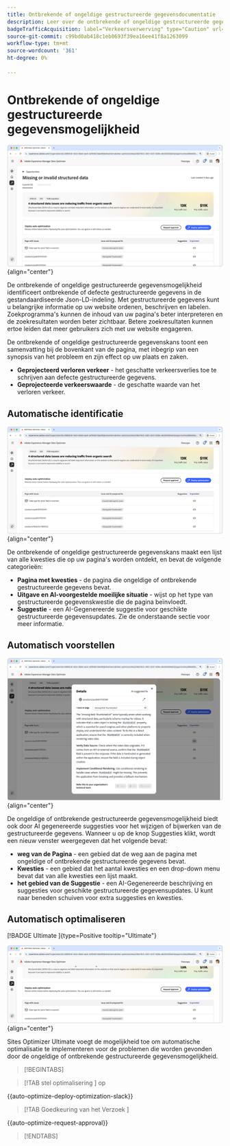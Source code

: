 ```yaml
---
title: Ontbrekende of ongeldige gestructureerde gegevensdocumentatie
description: Leer over de ontbrekende of ongeldige gestructureerde gegevenskans en hoe te om het te gebruiken om verkeersverwerving te verbeteren.
badgeTrafficAcquisition: label="Verkeersverwerving" type="Caution" url="../../opportunity-types/traffic-acquisition.md" tooltip="Verkeersverwerving"
source-git-commit: c99bd0ab418c1eb0693f39ea16ee41f8a1263099
workflow-type: tm+mt
source-wordcount: '361'
ht-degree: 0%

---
```



# Ontbrekende of ongeldige gestructureerde gegevensmogelijkheid

![ Ontbrekende of ongeldige gestructureerde gegevenskans ](./assets/missing-or-invalid-structured-data/hero.png){align="center"}

De ontbrekende of ongeldige gestructureerde gegevensmogelijkheid identificeert ontbrekende of defecte gestructureerde gegevens in de gestandaardiseerde Json-LD-indeling. Met gestructureerde gegevens kunt u belangrijke informatie op uw website ordenen, beschrijven en labelen. Zoekprogramma&#39;s kunnen de inhoud van uw pagina&#39;s beter interpreteren en de zoekresultaten worden beter zichtbaar. Betere zoekresultaten kunnen ertoe leiden dat meer gebruikers zich met uw website engageren.

De ontbrekende of ongeldige gestructureerde gegevenskans toont een samenvatting bij de bovenkant van de pagina, met inbegrip van een synopsis van het probleem en zijn effect op uw plaats en zaken.

* **Geprojecteerd verloren verkeer** - het geschatte verkeersverlies toe te schrijven aan defecte gestructureerde gegevens.
* **Geprojecteerde verkeerswaarde** - de geschatte waarde van het verloren verkeer.

## Automatische identificatie

![ auto-identificeert ontbrekende of ongeldige gestructureerde gegevens ](./assets/missing-or-invalid-structured-data/auto-identify.png){align="center"}

De ontbrekende of ongeldige gestructureerde gegevenskans maakt een lijst van alle kwesties die op uw pagina&#39;s worden ontdekt, en bevat de volgende categorieën:

* **Pagina met kwesties** - de pagina die ongeldige of ontbrekende gestructureerde gegevens bevat.
* **Uitgave en AI-voorgestelde moeilijke situatie** - wijst op het type van gestructureerde gegevenskwestie die de pagina beïnvloedt.
* **Suggestie** - een AI-Gegenereerde suggestie voor geschikte gestructureerde gegevensupdates. Zie de onderstaande sectie voor meer informatie.

## Automatisch voorstellen

![ auto-suggereert ontbrekende of ongeldige gestructureerde gegevens ](./assets/missing-or-invalid-structured-data/auto-suggest.png){align="center"}

De ongeldige of ontbrekende gestructureerde gegevensmogelijkheid biedt ook door AI gegenereerde suggesties voor het wijzigen of bijwerken van de gestructureerde gegevens. Wanneer u op de knop Suggesties klikt, wordt een nieuw venster weergegeven dat het volgende bevat:

* **weg van de Pagina** - een gebied dat de weg aan de pagina met ongeldige of ontbrekende gestructureerde gegevens bevat.
* **Kwesties** - een gebied dat het aantal kwesties en een drop-down menu bevat dat van alle kwesties een lijst maakt.
* **het gebied van de Suggestie** - een AI-Gegenereerde beschrijving en suggesties voor geschikte gestructureerde gegevensupdates. U kunt naar beneden schuiven voor extra suggesties en kwesties.

## Automatisch optimaliseren

[!BADGE  Ultimate ]{type=Positive tooltip="Ultimate"}

![ auto-optimaliseer voorgestelde ontbrekende of ongeldige gestructureerde gegevens ](./assets/missing-or-invalid-structured-data/auto-optimize.png){align="center"}

Sites Optimizer Ultimate voegt de mogelijkheid toe om automatische optimalisatie te implementeren voor de problemen die worden gevonden door de ongeldige of ontbrekende gestructureerde gegevensmogelijkheid. <!--- TBD-need more in-depth and opportunity specific information here. What does the auto-optimization do?-->

>[!BEGINTABS]

>[!TAB  stel optimalisering ] op

{{auto-optimize-deploy-optimization-slack}}

>[!TAB  Goedkeuring van het Verzoek ]

{{auto-optimize-request-approval}}

>[!ENDTABS]
